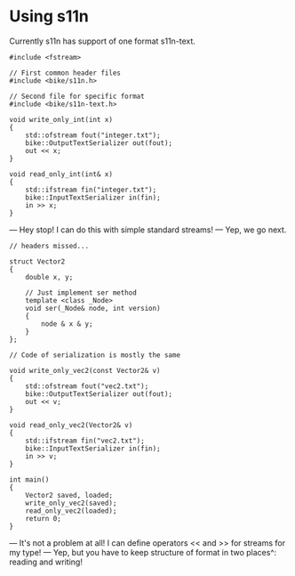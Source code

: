 Using s11n
====================

Currently s11n has support of one format s11n-text.

```
#include <fstream>

// First common header files
#include <bike/s11n.h>

// Second file for specific format
#include <bike/s11n-text.h>

void write_only_int(int x)
{
	std::ofstream fout("integer.txt");
	bike::OutputTextSerializer out(fout);
	out << x;
}

void read_only_int(int& x)
{
	std::ifstream fin("integer.txt");
	bike::InputTextSerializer in(fin);
	in >> x;
}

```

— Hey stop! I can do this with simple standard streams!
— Yep, we go next.

```
// headers missed...

struct Vector2
{
	double x, y;

	// Just implement ser method
	template <class _Node>
	void ser(_Node& node, int version) 
	{
		node & x & y;
	}
};

// Code of serialization is mostly the same

void write_only_vec2(const Vector2& v)
{
	std::ofstream fout("vec2.txt");
	bike::OutputTextSerializer out(fout);
	out << v;
}

void read_only_vec2(Vector2& v)
{
	std::ifstream fin("vec2.txt");
	bike::InputTextSerializer in(fin);
	in >> v;
}

int main()
{
	Vector2 saved, loaded;
	write_only_vec2(saved);
	read_only_vec2(loaded);
	return 0;
}

```

— It's not a problem at all! I can define operators << and >> for streams for my type!
— Yep, but you have to keep structure of format in two places^: reading and writing!

